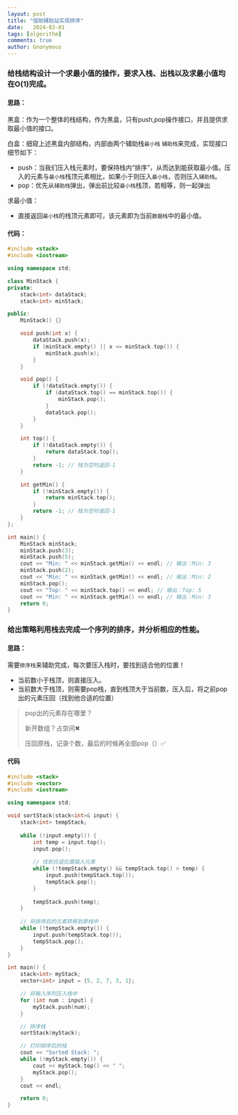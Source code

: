 ```yaml
---
layout: post
title: "借助辅助站实现排序"
date:   2024-03-01
tags: [algorithm]
comments: true
author: Gnonymous
---
```




### 给栈结构设计一个求最小值的操作，要求入栈、出栈以及求最小值均在O(1)完成。

#### 思路：

黑盒：作为一个整体的栈结构，作为黑盒，只有push,pop操作接口，并且提供求取最小值的接口。

白盒：细窥上述黑盒内部结构，内部由两个辅助栈`最小栈` `辅助栈`来完成，实现接口细节如下：

* push：当我们压入栈元素时，要保持栈内“排序”，从而达到能获取最小值。压入的元素与`最小栈`栈顶元素相比，如果小于则压入`最小栈`，否则压入`辅助栈`。
* pop：优先从`辅助栈`弹出，弹出前比较`最小栈`栈顶，若相等，则一起弹出

求最小值：

- 直接返回`最小栈`的栈顶元素即可，该元素即为当前`数据栈`中的最小值。

#### 代码：

~~~c++
#include <stack>
#include <iostream>

using namespace std;

class MinStack {
private:
    stack<int> dataStack;
    stack<int> minStack;

public:
    MinStack() {}

    void push(int x) {
        dataStack.push(x);
        if (minStack.empty() || x <= minStack.top()) {
            minStack.push(x);
        }
    }

    void pop() {
        if (!dataStack.empty()) {
            if (dataStack.top() == minStack.top()) {
                minStack.pop();
            }
            dataStack.pop();
        }
    }

    int top() {
        if (!dataStack.empty()) {
            return dataStack.top();
        }
        return -1; // 栈为空时返回-1
    }

    int getMin() {
        if (!minStack.empty()) {
            return minStack.top();
        }
        return -1; // 栈为空时返回-1
    }
};

int main() {
    MinStack minStack;
    minStack.push(3);
    minStack.push(5);
    cout << "Min: " << minStack.getMin() << endl; // 输出：Min: 3
    minStack.push(2);
    cout << "Min: " << minStack.getMin() << endl; // 输出：Min: 2
    minStack.pop();
    cout << "Top: " << minStack.top() << endl; // 输出：Top: 5
    cout << "Min: " << minStack.getMin() << endl; // 输出：Min: 3
    return 0;
}

~~~

### 给出策略利用栈去完成一个序列的排序，并分析相应的性能。

#### 思路：

需要`排序栈`来辅助完成，每次要压入栈时，要找到适合他的位置！

* 当前数小于栈顶，则直接压入。
* 当前数大于栈顶，则需要pop栈，直到栈顶大于当前数，压入后，将之前pop出的元素压回（找到他合适的位置）

> pop出的元素存在哪里？
>
> 新开数组？占空间✖
>
> 压回原栈，记录个数，最后的时候再全部pop（）✅

#### 代码

~~~c++
#include <stack>
#include <vector>
#include <iostream>

using namespace std;

void sortStack(stack<int>& input) {
    stack<int> tempStack;
    
    while (!input.empty()) {
        int temp = input.top();
        input.pop();
        
        // 找到合适位置插入元素
        while (!tempStack.empty() && tempStack.top() > temp) {
            input.push(tempStack.top());
            tempStack.pop();
        }
        
        tempStack.push(temp);
    }
    
    // 将排序后的元素转移到原栈中
    while (!tempStack.empty()) {
        input.push(tempStack.top());
        tempStack.pop();
    }
}

int main() {
    stack<int> myStack;
    vector<int> input = {5, 2, 7, 3, 1};

    // 将输入序列压入栈中
    for (int num : input) {
        myStack.push(num);
    }

    // 排序栈
    sortStack(myStack);

    // 打印排序后的栈
    cout << "Sorted Stack: ";
    while (!myStack.empty()) {
        cout << myStack.top() << " ";
        myStack.pop();
    }
    cout << endl;

    return 0;
}
~~~

